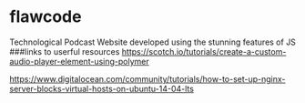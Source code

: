 # flawcode
Technological Podcast Website developed using the stunning features of JS
###links to userful resources
https://scotch.io/tutorials/create-a-custom-audio-player-element-using-polymer

https://www.digitalocean.com/community/tutorials/how-to-set-up-nginx-server-blocks-virtual-hosts-on-ubuntu-14-04-lts